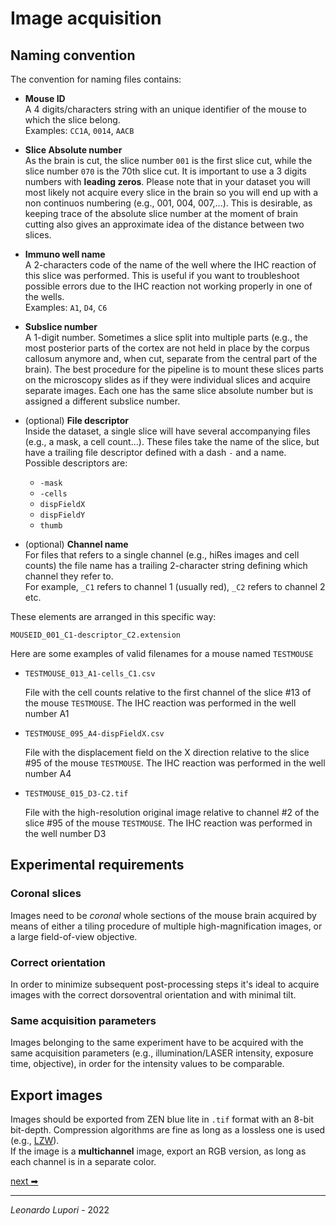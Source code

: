 # Image acquisition

## Naming convention

The convention for naming files contains:

- **Mouse ID**  
A 4 digits/characters string with an unique identifier of the mouse to which the slice belong.  
Examples: `CC1A`, `0014`, `AACB`
- **Slice Absolute number**  
As the brain is cut, the slice number `001` is the first slice cut, while the slice number `070` is the 70th slice cut. It is important to use a 3 digits numbers with **leading zeros**. Please note that in your dataset you will most likely not acquire every slice in the brain so you will end up with a non continuos numbering (e.g., 001, 004, 007,...). This is desirable, as keeping trace of the absolute slice number at the moment of brain cutting also gives an approximate idea of the distance between two slices.
- **Immuno well name**  
A 2-characters code of the name of the well where the IHC reaction of this slice was performed. This is useful if you want to troubleshoot possible errors due to the IHC reaction not working properly in one of the wells.  
Examples: `A1`, `D4`, `C6`
- **Subslice number**  
A 1-digit number. Sometimes a slice split into multiple parts (e.g., the most posterior parts of the cortex are not held in place by the corpus callosum anymore and, when cut, separate from the central part of the brain). The best procedure for the pipeline is to mount these slices parts on the microscopy slides as if they were individual slices and acquire separate images. Each one has the same slice absolute number but is assigned a different subslice number.  

- (optional) **File descriptor**  
Inside the dataset, a single slice will have several accompanying files (e.g., a mask, a cell count...). These files take the name of the slice, but have a trailing file descriptor defined with a dash `-` and a name.  
Possible descriptors are:
    - `-mask`
    - `-cells`
    - `dispFieldX`
    - `dispFieldY`
    - `thumb`

- (optional) **Channel name**  
For files that refers to a single channel (e.g., hiRes images and cell counts) the file name has a trailing 2-character string defining which channel they refer to.  
For example, `_C1` refers to channel 1 (usually red), `_C2` refers to channel 2 etc.

These elements are arranged in this specific way:

`MOUSEID_001_C1-descriptor_C2.extension`

Here are some examples of valid filenames for a mouse named `TESTMOUSE`

- `TESTMOUSE_013_A1-cells_C1.csv`

  File with the cell counts relative to the first channel of the slice #13 of the mouse `TESTMOUSE`. The IHC reaction was performed in the well number A1

- `TESTMOUSE_095_A4-dispFieldX.csv`

  File with the displacement field on the X direction relative to the slice #95 of the mouse `TESTMOUSE`. The IHC reaction was performed in the well number A4

- `TESTMOUSE_015_D3-C2.tif`

  File with the high-resolution original image relative to channel #2 of the slice #95 of the mouse `TESTMOUSE`. The IHC reaction was performed in the well number D3

## Experimental requirements

### Coronal slices

Images need to be *coronal* whole sections of the mouse brain acquired by means of either a tiling procedure of multiple high-magnification images, or a large field-of-view objective.

### Correct orientation

In order to minimize subsequent post-processing steps it's ideal to acquire images with the correct dorsoventral orientation and with minimal tilt.

### Same acquisition parameters

Images belonging to the same experiment have to be acquired with the same acquisition parameters (e.g., illumination/LASER intensity, exposure time, objective), in order for the intensity values to be comparable.

## Export images

Images should be exported from ZEN blue lite in `.tif` format with an 8-bit bit-depth. Compression algorithms are fine as long as a lossless one is used (e.g., [LZW](https://en.wikipedia.org/wiki/Lempel%E2%80%93Ziv%E2%80%93Welch)).  
If the image is a **multichannel** image, export an RGB version, as long as each channel is in a separate color.

[next ➡](02_filesPreparation.md)

---

*Leonardo Lupori* - 2022
